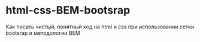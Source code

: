 # html-css-BEM-bootsrap 
Как писать чистый, понятный код на html и css при использовании сетки bootsrap и методологии BEM
